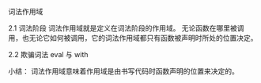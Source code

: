 词法作用域

2.1 词法阶段
    词法作用域就是定义在词法阶段的作用域。
    无论函数在哪里被调用，也无论它如何被调用，它的词法作用域都只有函数被声明时所处的位置决定。

2.2 欺骗词法
    eval 与 with

小结：
    词法作用域意味着作用域是由书写代码时函数声明的位置来决定的。